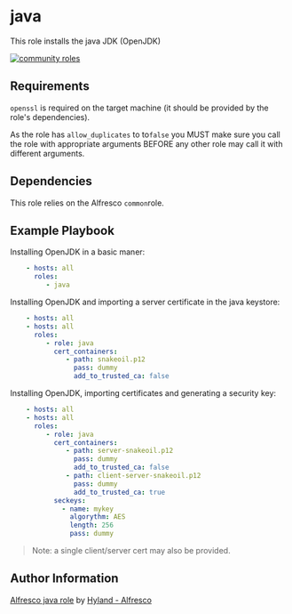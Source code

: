 # java

This role installs the java JDK (OpenJDK)

[![community roles](https://github.com/Alfresco/alfresco-ansible-deployment/actions/workflows/community.yml/badge.svg)](https://github.com/Alfresco/alfresco-ansible-deployment/actions/workflows/community.yml)

## Requirements

`openssl` is required on the target machine (it should be provided by the
role's dependencies).

As the role has `allow_duplicates` to to`false` you MUST make sure you call the
role with appropriate arguments BEFORE any other role may call it with
different arguments.

## Dependencies

This role relies on the Alfresco `common`role.

## Example Playbook

Installing OpenJDK in a basic maner:

```yaml
    - hosts: all
      roles:
         - java
```

Installing OpenJDK and importing a server certificate in the java keystore:

```yaml
    - hosts: all
    - hosts: all
      roles:
         - role: java
           cert_containers:
              - path: snakeoil.p12
                pass: dummy
                add_to_trusted_ca: false
```

Installing OpenJDK, importing certificates and generating a security key:

```yaml
    - hosts: all
    - hosts: all
      roles:
         - role: java
           cert_containers:
              - path: server-snakeoil.p12
                pass: dummy
                add_to_trusted_ca: false
              - path: client-server-snakeoil.p12
                pass: dummy
                add_to_trusted_ca: true
           seckeys:
             - name: mykey
               algorythm: AES
               length: 256
               pass: dummy
```

> Note: a single client/server cert may also be provided.

## Author Information

[Alfresco java role](https://github.com/Alfresco/alfresco-ansible-deployment/tree/master/roles/java/)
by [Hyland - Alfresco](http://www.alfresco.com)
